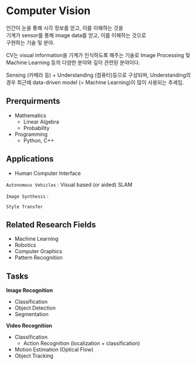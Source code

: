 # Computer Vision

인간이 눈을 통해 시각 정보를 얻고, 이를 이해하는 것을  
기계가 sensor를 통해 image data를 얻고, 이를 이해하는 것으로  
구현하는 기술 및 분야.

CV는 visual information을 기계가 인식하도록 해주는 기술로 Image Processing 및 Machine Learning 등의 다양한 분야와 깊이 관련된 분야이다.

Sensing (카메라 등) + Understanding (컴퓨터)등으로 구성되며, Understanding의 경우 최근에 data-driven model (= Machine Learning)이 많이 사용되는 추세임.

## Prerquirments

* Mathematics
    * Linear Algebra
    * Probability 
* Programming
    * Python, C++

## Applications

* Human Computer Interface

`Autonomous Vehicles`
:  Visual based (or aided) SLAM 

`Image Synthesis`
:

`Style Transfer`

## Related Research Fields

* Machine Learning
* Robotics
* Computer Graphics
* Pattern Recognition

## Tasks

**Image Recognition**

* Classification
* Object Detection
* Segmentation

**Video Recognition**

* Classification 
    * Action Recognition (localization + classification)
* Motion Estimation (Optical Flow)
* Object Tracking



